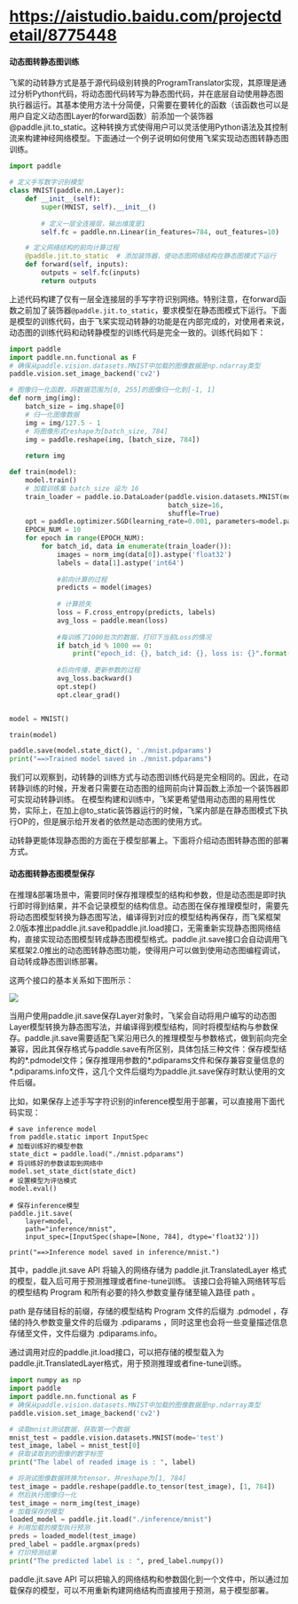 ####
# https://aistudio.baidu.com/projectdetail/8775448
####

#### 动态图转静态图训练

飞桨的动转静方式是基于源代码级别转换的ProgramTranslator实现，其原理是通过分析Python代码，将动态图代码转写为静态图代码，并在底层自动使用静态图执行器运行。其基本使用方法十分简便，只需要在要转化的函数（该函数也可以是用户自定义动态图Layer的forward函数）前添加一个装饰器 @paddle.jit.to_static。这种转换方式使得用户可以灵活使用Python语法及其控制流来构建神经网络模型。下面通过一个例子说明如何使用飞桨实现动态图转静态图训练。


```python
import paddle

# 定义手写数字识别模型
class MNIST(paddle.nn.Layer):
    def __init__(self):
        super(MNIST, self).__init__()
        
        # 定义一层全连接层，输出维度是1
        self.fc = paddle.nn.Linear(in_features=784, out_features=10)

    # 定义网络结构的前向计算过程
    @paddle.jit.to_static  # 添加装饰器，使动态图网络结构在静态图模式下运行
    def forward(self, inputs):
        outputs = self.fc(inputs)
        return outputs
```

上述代码构建了仅有一层全连接层的手写字符识别网络。特别注意，在forward函数之前加了装饰器`@paddle.jit.to_static`，要求模型在静态图模式下运行。下面是模型的训练代码，由于飞桨实现动转静的功能是在内部完成的，对使用者来说，动态图的训练代码和动转静模型的训练代码是完全一致的。训练代码如下：

```python
import paddle
import paddle.nn.functional as F
# 确保从paddle.vision.datasets.MNIST中加载的图像数据是np.ndarray类型
paddle.vision.set_image_backend('cv2')

# 图像归一化函数，将数据范围为[0, 255]的图像归一化到[-1, 1]
def norm_img(img):
    batch_size = img.shape[0]
    # 归一化图像数据
    img = img/127.5 - 1
    # 将图像形式reshape为[batch_size, 784]
    img = paddle.reshape(img, [batch_size, 784])
    
    return img

def train(model):
    model.train()
    # 加载训练集 batch_size 设为 16
    train_loader = paddle.io.DataLoader(paddle.vision.datasets.MNIST(mode='train'), 
                                        batch_size=16, 
                                        shuffle=True)
    opt = paddle.optimizer.SGD(learning_rate=0.001, parameters=model.parameters())
    EPOCH_NUM = 10
    for epoch in range(EPOCH_NUM):
        for batch_id, data in enumerate(train_loader()):
            images = norm_img(data[0]).astype('float32')
            labels = data[1].astype('int64')
            
            #前向计算的过程
            predicts = model(images)
            
            # 计算损失
            loss = F.cross_entropy(predicts, labels)
            avg_loss = paddle.mean(loss)
            
            #每训练了1000批次的数据，打印下当前Loss的情况
            if batch_id % 1000 == 0:
                print("epoch_id: {}, batch_id: {}, loss is: {}".format(epoch, batch_id, avg_loss.numpy()))
            
            #后向传播，更新参数的过程
            avg_loss.backward()
            opt.step()
            opt.clear_grad()


model = MNIST() 

train(model)

paddle.save(model.state_dict(), './mnist.pdparams')
print("==>Trained model saved in ./mnist.pdparams")
```

我们可以观察到，动转静的训练方式与动态图训练代码是完全相同的。因此，在动转静训练的时候，开发者只需要在动态图的组网前向计算函数上添加一个装饰器即可实现动转静训练。 在模型构建和训练中，飞桨更希望借用动态图的易用性优势，实际上，在加上@to_static装饰器运行的时候，飞桨内部是在静态图模式下执行OP的，但是展示给开发者的依然是动态图的使用方式。

动转静更能体现静态图的方面在于模型部署上。下面将介绍动态图转静态图的部署方式。


#### 动态图转静态图模型保存

在推理&部署场景中，需要同时保存推理模型的结构和参数，但是动态图是即时执行即时得到结果，并不会记录模型的结构信息。动态图在保存推理模型时，需要先将动态图模型转换为静态图写法，编译得到对应的模型结构再保存，而飞桨框架2.0版本推出paddle.jit.save和paddle.jit.load接口，无需重新实现静态图网络结构，直接实现动态图模型转成静态图模型格式。paddle.jit.save接口会自动调用飞桨框架2.0推出的动态图转静态图功能，使得用户可以做到使用动态图编程调试，自动转成静态图训练部署。

这两个接口的基本关系如下图所示：

![](https://ai-studio-static-online.cdn.bcebos.com/018ac3d24c22423a8a263dfd0f0f7f49898b29e707c14dbdb8f9f5abdde75449)


当用户使用paddle.jit.save保存Layer对象时，飞桨会自动将用户编写的动态图Layer模型转换为静态图写法，并编译得到模型结构，同时将模型结构与参数保存。paddle.jit.save需要适配飞桨沿用已久的推理模型与参数格式，做到前向完全兼容，因此其保存格式与paddle.save有所区别，具体包括三种文件：保存模型结构的*.pdmodel文件；保存推理用参数的*.pdiparams文件和保存兼容变量信息的*.pdiparams.info文件，这几个文件后缀均为paddle.jit.save保存时默认使用的文件后缀。

比如，如果保存上述手写字符识别的inference模型用于部署，可以直接用下面代码实现：

```
# save inference model
from paddle.static import InputSpec
# 加载训练好的模型参数
state_dict = paddle.load("./mnist.pdparams")
# 将训练好的参数读取到网络中
model.set_state_dict(state_dict)
# 设置模型为评估模式
model.eval()

# 保存inference模型
paddle.jit.save(
    layer=model,
    path="inference/mnist",
    input_spec=[InputSpec(shape=[None, 784], dtype='float32')])

print("==>Inference model saved in inference/mnist.")
```

其中，paddle.jit.save API 将输入的网络存储为 paddle.jit.TranslatedLayer 格式的模型，载入后可用于预测推理或者fine-tune训练。 该接口会将输入网络转写后的模型结构 Program 和所有必要的持久参数变量存储至输入路径 path 。

path 是存储目标的前缀，存储的模型结构 Program 文件的后缀为 .pdmodel ，存储的持久参数变量文件的后缀为 .pdiparams ，同时这里也会将一些变量描述信息存储至文件，文件后缀为 .pdiparams.info。

通过调用对应的paddle.jit.load接口，可以把存储的模型载入为 paddle.jit.TranslatedLayer格式，用于预测推理或者fine-tune训练。

```python
import numpy as np
import paddle
import paddle.nn.functional as F
# 确保从paddle.vision.datasets.MNIST中加载的图像数据是np.ndarray类型
paddle.vision.set_image_backend('cv2')

# 读取mnist测试数据，获取第一个数据
mnist_test = paddle.vision.datasets.MNIST(mode='test')
test_image, label = mnist_test[0]
# 获取读取到的图像的数字标签
print("The label of readed image is : ", label)

# 将测试图像数据转换为tensor，并reshape为[1, 784]
test_image = paddle.reshape(paddle.to_tensor(test_image), [1, 784])
# 然后执行图像归一化
test_image = norm_img(test_image)
# 加载保存的模型
loaded_model = paddle.jit.load("./inference/mnist")
# 利用加载的模型执行预测
preds = loaded_model(test_image)
pred_label = paddle.argmax(preds)
# 打印预测结果
print("The predicted label is : ", pred_label.numpy())
```
paddle.jit.save API 可以把输入的网络结构和参数固化到一个文件中，所以通过加载保存的模型，可以不用重新构建网络结构而直接用于预测，易于模型部署。
